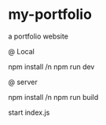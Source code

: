 # my-portfolio
a portfolio website


@ Local

npm install /n
npm run dev

@ server

npm install /n
npm run build

start index.js
